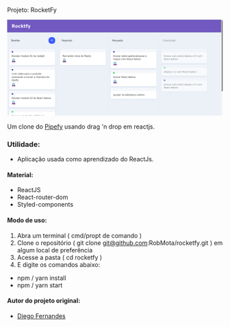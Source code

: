 Projeto: RocketFy

![](./homepage.png)

Um clone do [Pipefy](https://www.pipefy.com/pt-br/) usando drag 'n drop em reactjs.

### Utilidade:

- Aplicação usada como aprendizado do ReactJs.

#### Material:

- ReactJS
- React-router-dom
- Styled-components

#### Modo de uso:

1. Abra um terminal ( cmd/propt de comando )
2. Clone o repositório ( git clone git@github.com:RobMota/rocketfy.git ) em algum local de preferência
3. Acesse a pasta ( cd rocketfy )
4. E digite os comandos abaixo:

- npm / yarn install
- npm / yarn start

#### Autor do projeto original:

- [Diego Fernandes](https://github.com/diego3g)
